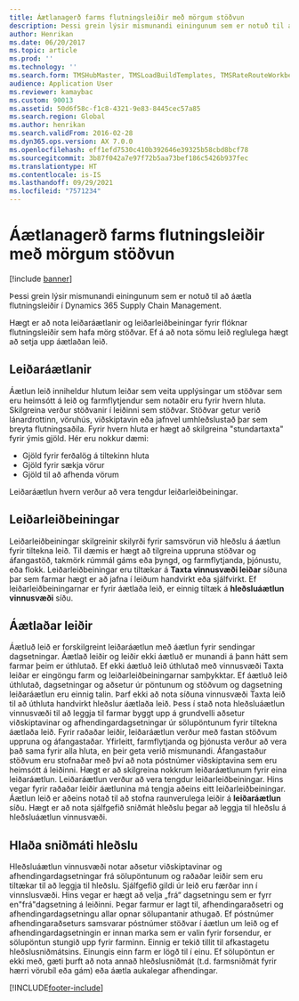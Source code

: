 ```yaml
---
title: Áætlanagerð farms flutningsleiðir með mörgum stöðvun
description: Þessi grein lýsir mismunandi einingunum sem er notuð til að áætla flutningsleiðir í Dynamics 365 Supply Chain Management.
author: Henrikan
ms.date: 06/20/2017
ms.topic: article
ms.prod: ''
ms.technology: ''
ms.search.form: TMSHubMaster, TMSLoadBuildTemplates, TMSRateRouteWorkbench, TMSRouteGuide, TMSRoutePlan, TMSRouteWorkbench, WHSLoadTemplate, TMSRouteSchedule, TMSRouteRateDetail
audience: Application User
ms.reviewer: kamaybac
ms.custom: 90013
ms.assetid: 50d6f58c-f1c8-4321-9e83-8445cec57a85
ms.search.region: Global
ms.author: henrikan
ms.search.validFrom: 2016-02-28
ms.dyn365.ops.version: AX 7.0.0
ms.openlocfilehash: eff1efd7530c410b392646e39325b58cbd8bcf78
ms.sourcegitcommit: 3b87f042a7e97f72b5aa73bef186c5426b937fec
ms.translationtype: HT
ms.contentlocale: is-IS
ms.lasthandoff: 09/29/2021
ms.locfileid: "7571234"
---
```

# <a name="plan-freight-transportation-routes-with-multiple-stops"></a>Áætlanagerð farms flutningsleiðir með mörgum stöðvun

[!include [banner](../includes/banner.md)]

Þessi grein lýsir mismunandi einingunum sem er notuð til að áætla flutningsleiðir í Dynamics 365 Supply Chain Management.

Hægt er að nota leiðaráætlanir og leiðarleiðbeiningar fyrir flóknar flutningsleiðir sem hafa mörg stöðvar. Ef á að nota sömu leið reglulega hægt að setja upp áætlaðan leið.

## <a name="route-plans"></a>Leiðaráætlanir
Áætlun leið inniheldur hlutum leiðar sem veita upplýsingar um stöðvar sem eru heimsótt á leið og farmflytjendur sem notaðir eru fyrir hvern hluta. Skilgreina verður stöðvanir í leiðinni sem stöðvar. Stöðvar getur verið lánardrottinn, vöruhús, viðskiptavin eða jafnvel umhleðslustað þar sem breyta flutningsaðila. Fyrir hvern hluta er hægt að skilgreina "stundartaxta" fyrir ýmis gjöld. Hér eru nokkur dæmi:

-   Gjöld fyrir ferðalög á tiltekinn hluta
-   Gjöld fyrir sækja vörur
-   Gjöld til að afhenda vörum

Leiðaráætlun hvern verður að vera tengdur leiðarleiðbeiningar.

## <a name="route-guides"></a>Leiðarleiðbeiningar
Leiðarleiðbeiningar skilgreinir skilyrði fyrir samsvörun við hleðslu á áætlun fyrir tiltekna leið. Til dæmis er hægt að tilgreina uppruna stöðvar og áfangastöð, takmörk rúmmál gáms eða þyngd, og farmflytjanda, þjónustu, eða flokk. Leiðarleiðbeiningar eru tiltækar á **Taxta vinnusvæði leiðar** síðuna þar sem farmar hægt er að jafna í leiðum handvirkt eða sjálfvirkt. Ef leiðarleiðbeiningarnar er fyrir áætlaða leið, er einnig tiltæk á **hleðsluáætlun vinnusvæði** síðu.

## <a name="scheduled-routes"></a>Áætlaðar leiðir
Áætluð leið er forskilgreint leiðaráætlun með áætlun fyrir sendingar dagsetningar. Áætlað leiðir og leiðir ekki áætluð er munandi á þann hátt sem farmar þeim er úthlutað. Ef ekki áætluð leið úthlutað með vinnusvæði Taxta leiðar er eingöngu farm og leiðarleiðbeiningarnar samþykktar. Ef áætluð leið úthlutað, dagsetningar og aðsetur úr pöntunum og stöðvum og dagsetning leiðaráætlun eru einnig talin. Þarf ekki að nota síðuna vinnusvæði Taxta leið til að úthluta handvirkt hleðslur áætlaða leið. Þess í stað nota hleðsluáætlun vinnusvæði til að leggja til farmar byggt upp á grundvelli aðsetur viðskiptavinar og afhendingardagsetningar úr sölupöntunum fyrir tiltekna áætlaða leið. Fyrir raðaðar leiðir, leiðaráætlun verður með fastan stöðvum uppruna og áfangastaðar. Yfirleitt, farmflytjanda og þjónusta verður að vera það sama fyrir alla hluta, en þeir geta verið mismunandi. Áfangastaður stöðvum eru stofnaðar með því að nota póstnúmer viðskiptavina sem eru heimsótt á leiðinni. Hægt er að skilgreina nokkrum leiðaráætlunum fyrir eina leiðaráætlun. Leiðaráætlun verður að vera tengdur leiðarleiðbeiningar. Hins vegar fyrir raðaðar leiðir áætlunina má tengja aðeins eitt leiðarleiðbeiningar. Áætlun leið er aðeins notað til að stofna raunverulega leiðir á **leiðaráætlun** síðu. Hægt er að nota sjálfgefið sniðmát hleðslu þegar að leggja til hleðslu á hleðsluáætlun vinnusvæði.

## <a name="load-building-workbench"></a>Hlaða sniðmáti hleðslu
Hleðsluáætlun vinnusvæði notar aðsetur viðskiptavinar og afhendingardagsetningar frá sölupöntunum og raðaðar leiðir sem eru tiltækar til að leggja til hleðslu. Sjálfgefið gildi úr leið eru færðar inn í vinnslusvæði. Hins vegar er hægt að velja „frá“ dagsetningu sem er fyrr en"frá"dagsetning á leiðinni. Þegar farmur er lagt til, afhendingaraðsetri og afhendingardagsetningu allar opnar sölupantanir athugað. Ef póstnúmer afhendingaraðseturs samsvarar póstnúmer stöðvar í áætlun um leið og ef afhendingardagsetningin er innan marka sem er valin fyrir forsendur, er sölupöntun stungið upp fyrir farminn. Einnig er tekið tillit til afkastagetu hleðslusniðmátsins. Einungis einn farm er lögð til í einu. Ef sölupöntun er ekki með, gæti þurft að nota annað hleðslusniðmát (t.d. farmsniðmát fyrir hærri vörubíl eða gám) eða áætla aukalegar afhendingar.





[!INCLUDE[footer-include](../../includes/footer-banner.md)]